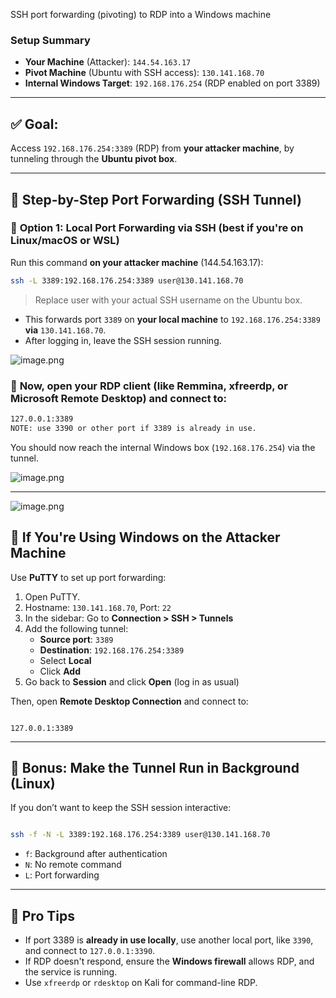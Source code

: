SSH port forwarding (pivoting) to RDP into a Windows machine 

### **Setup Summary**

- **Your Machine** (Attacker): `144.54.163.17`
- **Pivot Machine** (Ubuntu with SSH access): `130.141.168.70`
- **Internal Windows Target**: `192.168.176.254` (RDP enabled on port 3389)

---

## ✅ Goal:

Access `192.168.176.254:3389` (RDP) from **your attacker machine**, by tunneling through the **Ubuntu pivot box**.

---

## 🧩 Step-by-Step Port Forwarding (SSH Tunnel)

### 🔁 **Option 1: Local Port Forwarding via SSH (best if you're on Linux/macOS or WSL)**

Run this command **on your attacker machine** (144.54.163.17):

```bash
ssh -L 3389:192.168.176.254:3389 user@130.141.168.70
```

> Replace user with your actual SSH username on the Ubuntu box.
> 
- This forwards port `3389` on **your local machine** to `192.168.176.254:3389` **via** `130.141.168.70`.
- After logging in, leave the SSH session running.

![image.png](attachment:0b51d120-1467-476f-adb1-d720fa1ec045:image.png)

### 🎯 **Now**, open your **RDP client** (like Remmina, xfreerdp, or Microsoft Remote Desktop) and connect to:

```bash
127.0.0.1:3389  
NOTE: use 3390 or other port if 3389 is already in use.
```

You should now reach the internal Windows box (`192.168.176.254`) via the tunnel.

![image.png](attachment:01571533-4b17-44fc-ba65-468c60203483:image.png)

---

![image.png](attachment:c614c75f-2c94-4014-8671-6b3709ec1e50:image.png)

## 📌 If You're Using Windows on the Attacker Machine

Use **PuTTY** to set up port forwarding:

1. Open PuTTY.
2. Hostname: `130.141.168.70`, Port: `22`
3. In the sidebar: Go to **Connection > SSH > Tunnels**
4. Add the following tunnel:
    - **Source port**: `3389`
    - **Destination**: `192.168.176.254:3389`
    - Select **Local**
    - Click **Add**
5. Go back to **Session** and click **Open** (log in as usual)

Then, open **Remote Desktop Connection** and connect to:

```

127.0.0.1:3389
```

---

## 🔐 Bonus: Make the Tunnel Run in Background (Linux)

If you don’t want to keep the SSH session interactive:

```bash

ssh -f -N -L 3389:192.168.176.254:3389 user@130.141.168.70

```

- `f`: Background after authentication
- `N`: No remote command
- `L`: Port forwarding

---

## 🧠 Pro Tips

- If port 3389 is **already in use locally**, use another local port, like `3390`, and connect to `127.0.0.1:3390`.
- If RDP doesn't respond, ensure the **Windows firewall** allows RDP, and the service is running.
- Use `xfreerdp` or `rdesktop` on Kali for command-line RDP.

